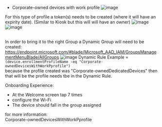 * Corporate-owned devices with work profile
![image](https://user-images.githubusercontent.com/44326428/178164619-f1fa605d-a16b-400c-a6f1-f721989cc3f5.png)

For this type of profile a token(s) needs to be created (where it will have an expirity date). (Similar to Kiosk but this will will have an owner)
![image](https://user-images.githubusercontent.com/44326428/178164665-d8796314-0630-4c12-a5b5-19f1932c8e0a.png)<br/>
![image](https://user-images.githubusercontent.com/44326428/178164725-4b3afa3c-7d51-46be-a916-50f167e0f568.png)<br/>

<br/>In order to bring it to the right Group a Dynamic Group will need to be created: <br/>
https://endpoint.microsoft.com/#blade/Microsoft_AAD_IAM/GroupsManagementMenuBlade/AllGroups
![image](https://user-images.githubusercontent.com/44326428/178164923-1234235a-5862-4bdf-9dcc-f06c0785ebb5.png)
Dynamic Rule Example = ``` (device.enrollmentProfileName -eq "Corporate-ownedDevicesWithWorkPprofile")```<br/>
because the profile created was "Corporate-ownedDedicatedDevices" then that will be the profile needs tbe in the Dynamic Rule.<br/>

Onboarding Experience:
* At the Welcome screen tap 7 times
* configure the Wi-Fi 
* The device should fall in the group assigned

for more information: <br/>
Corporate-ownedDevicesWithWorkPprofile

